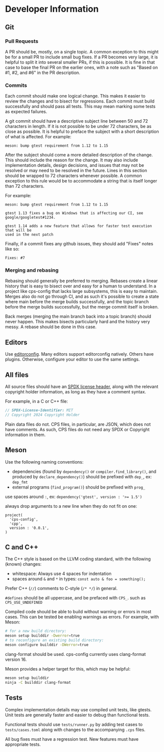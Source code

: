# Developer Information

## Git

### Pull Requests

A PR should be, mostly, on a single topic. A common exception to this might be
for a small PR to include small bug fixes. If a PR becomes very large, it is
helpful to split it into several smaller PRs, if this is possible. It is fine in
that case to base the final PR on the earlier ones, with a note such as "Based
on #1, #2, and #6" in the PR description.

### Commits

Each commit should make one logical change. This makes it easier to review the
changes and to bisect for regressions. Each commit must build successfully
and should pass all tests. This may mean marking some tests as expected failures.

A git commit should have a descriptive subject line between 50 and 72
characters in length. If it is not possible to be under 72 characters, be as close as possible.
It is helpful to preface the subject with a short description of what is
affected. For example:

```
meson: bump gtest requirement from 1.12 to 1.15
```

After the subject should come a more detailed description of the change. This
should include the reason for the change. It may also include implementation
details, design decisions, and issues that may not be resolved or may need to be
resolved in the future. Lines in this section should be wrapped to 72
characters whenever possible. A common exception to this rule
would be to accommodate a string that is itself longer than 72 characters.

For example:

```
meson: bump gtest requirement from 1.12 to 1.15

gtest 1.13 fixes a bug on Windows that is affecting our CI, see
google/googletest#1234.

gtest 1.14 adds a new feature that allows for faster test execution that will be
used in the next patch
```

Finally, if a commit fixes any github issues, they should add "Fixes" notes like so:

```
Fixes: #7
```

### Merging and rebasing

Rebasing should generally be preferred to merging. Rebases create a linear
history that is easy to bisect over and easy for a human to understand. In a
project like cps-config that lacks large subsystems, this is easy to maintain.
Merges also do not go through CI, and as such it's possible to create a state
where main before the merge builds successfully, and the topic branch before the
merge builds successfully, but the merge commit itself is broken.

Back merges (merging the main branch back into a topic branch) should never
happen. This makes bisects particularly hard and the history very messy. A
rebase should be done in this case.

## Editors

Use [editorconfig](https://editorconfig.org). Many editors support editorconfig
natively. Others have plugins. Otherwise, configure your editor to use the same
settings.

## All files

All source files should have an [SPDX license
header](https://spdx.dev/learn/handling-license-info/), along with the relevant
copyright holder information, as long as they have a comment syntax.

For example, in a C or C++ file:
```cpp
// SPDX-License-Identifier: MIT
// Copyright 2024 Copyright Holder
```

Plain data files do not. CPS files, in particular, are JSON, which does not have
comments. As such, CPS files do not need any SPDX or Copyright information in
them.

## Meson

Use the following naming conventions:

- dependencies (found by `dependency()` or `compiler.find_library()`, and
  produced by `declare_dependency()`) should be prefixed with `dep_`, ex:
  `dep_fmt`
- external programs (`find_program()`) should be prefixed with `prog_`

use spaces around `:`, ex: `dependency('gtest', version : '>= 1.5')`

always drop arguments to a new line when they do not fit on one:

```meson
project(
  'cps-config',
  'cpp',
  version : '0.0.1',
)
```

## C and C++

The C++ style is based on the LLVM coding standard, with the following (known)
changes:
  - whitespace: Always use 4 spaces for indentation
  - spaces around `&` and `*` in types: `const auto & foo = something();`

Prefer C++ (`//`) comments to C-style (`/* */`) in general.

`#defines` should be all uppercase, and be prefaced with `CPS_`. such as
`CPS_USE_UNDEFINED`

Compiled code should be able to build without warning or errors in most cases.
This can be tested be enabling warnings as errors. For example, with Meson:
```sh
# for a new build directory:
meson setup builddir -Dwerror=true
# to reconfigure an existing build directory:
meson configure builddir -DWerror=true
```

clang-format should be used. cps-config currently uses clang-format version 16.

Meson provides a helper target for this, which may be helpful:
```sh
meson setup builddir
ninja -C builddir clang-format
```

## Tests

Complex implementation details may use compiled unit tests, like gtests. Unit tests
are generally faster and easier to debug than functional tests.

Functional tests should use `tests/runner.py` by adding test cases to
`tests/cases.toml`  along with changes to the accompanying `.cps` files.

All bug fixes must have a regression test. New features must have appropriate
tests.
